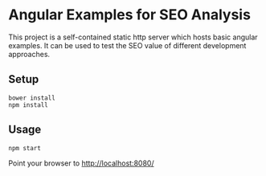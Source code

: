 # Angular Examples for SEO Analysis

This project is a self-contained static http server which hosts basic angular examples. It can be used to test the SEO value of different development approaches.

## Setup

    bower install
    npm install

## Usage

    npm start

Point your browser to [http://localhost:8080/](http://localhost:8080/)
